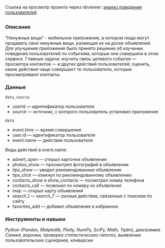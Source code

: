 Ссылка на просмотр проекта через nbviewer: [анализ поведения пользователей](https://nbviewer.org/github/mariasaveleva/study-projects/blob/e839515657c23a5d846f661c85445ac8ddad761a/project%20user%20behavior/Анализ%20поведения%20пользователей%20мобильного%20приложения.ipynb) 

##
### Описание
"Ненужные вещи" - мобильное приложение, в котором люди могут продавать свои ненужные вещи, размещая их на доске объявлений. Для улучшения приложения было принято решение об изучении поведения пользователей по событиям, которые они совершили в этом сервисе. Главные задачи: изучить связь целевого события — просмотра контактов — и других действий пользователей; оценить, какие действия чаще совершают те пользователи, которые просматривают контакты.

### Данные
`data_source`
- userId — идентификатор пользователя
- source — источник, с которого пользователь установил приложение

`data`
- event.time — время совершения
- user.id — идентификатор пользователя
- event.name — действие пользователя

Виды действий в event.name:
- advert_open — открыл карточки объявления
- photos_show — просмотрел фотографий в объявлении
- tips_show — увидел рекомендованные объявления
- tips_click — кликнул по рекомендованному объявлению
- contacts_show и show_contacts — посмотрел номер телефона
- contacts_call — позвонил по номеру из объявления
- map — открыл карту объявлений
- search_1 — search_7 — разные действия, связанные с поиском по сайту
- favorites_add — добавил объявление в избранное
  
### Инструменты и навыки
*Python (Pandas, Matplotlib, Plotly, NumPy, SciPy, Math, Tqdm), диаграмма Санкея, воронки, проверка статистических гипотез, выявление пользовательских сценариев, конверсии*
